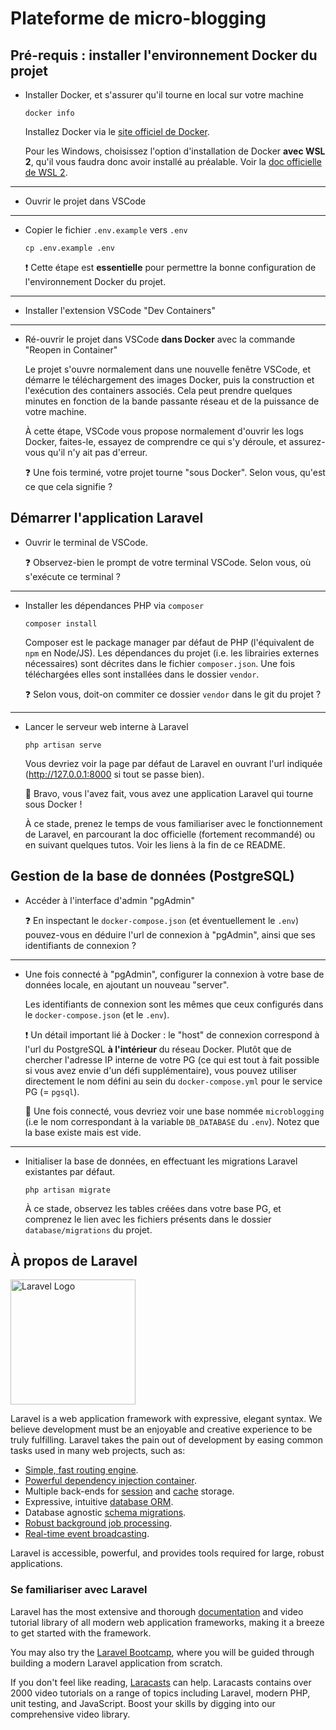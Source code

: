 # Plateforme de micro-blogging

## Pré-requis : installer l'environnement Docker du projet

-   Installer Docker, et s'assurer qu'il tourne en local sur votre machine

    ```
    docker info
    ```

    Installez Docker via le [site officiel de Docker](https://docs.docker.com/get-docker/).

    Pour les Windows, choisissez l'option d'installation de Docker **avec WSL 2**, qu'il vous faudra donc avoir installé au préalable. Voir la [doc officielle de WSL 2](https://learn.microsoft.com/fr-fr/windows/wsl/install).

---

-   Ouvrir le projet dans VSCode

---

-   Copier le fichier `.env.example` vers `.env`

    ```
    cp .env.example .env
    ```

    ❗️ Cette étape est **essentielle** pour permettre la bonne configuration de l'environnement Docker du projet.

---

-   Installer l'extension VSCode "Dev Containers"

---

-   Ré-ouvrir le projet dans VSCode **dans Docker** avec la commande "Reopen in Container"

    Le projet s'ouvre normalement dans une nouvelle fenêtre VSCode, et démarre le téléchargement des images Docker, puis la construction et l'exécution des containers associés. Cela peut prendre quelques minutes en fonction de la bande passante réseau et de la puissance de votre machine.

    À cette étape, VSCode vous propose normalement d'ouvrir les logs Docker, faites-le, essayez de comprendre ce qui s'y déroule, et assurez-vous qu'il n'y ait pas d'erreur.

    ❓ Une fois terminé, votre projet tourne "sous Docker". Selon vous, qu'est ce que cela signifie ?

## Démarrer l'application Laravel

-   Ouvrir le terminal de VSCode.

    ❓ Observez-bien le prompt de votre terminal VSCode. Selon vous, où s'exécute ce terminal ?

---

-   Installer les dépendances PHP via `composer`

    ```
    composer install
    ```

    Composer est le package manager par défaut de PHP (l'équivalent de `npm` en Node/JS). Les dépendances du projet (i.e. les librairies externes nécessaires) sont décrites dans le fichier `composer.json`. Une fois téléchargées elles sont installées dans le dossier `vendor`.

    ❓ Selon vous, doit-on commiter ce dossier `vendor` dans le git du projet ?

---

-   Lancer le serveur web interne à Laravel

    ```
    php artisan serve
    ```

    Vous devriez voir la page par défaut de Laravel en ouvrant l'url indiquée (http://127.0.0.1:8000 si tout se passe bien).

    🎉 Bravo, vous l'avez fait, vous avez une application Laravel qui tourne sous Docker !

    À ce stade, prenez le temps de vous familiariser avec le fonctionnement de Laravel, en parcourant la doc officielle (fortement recommandé) ou en suivant quelques tutos. Voir les liens à la fin de ce README.

## Gestion de la base de données (PostgreSQL)

-   Accéder à l'interface d'admin "pgAdmin"

    ❓ En inspectant le `docker-compose.json` (et éventuellement le `.env`) pouvez-vous en déduire l'url de connexion à "pgAdmin", ainsi que ses identifiants de connexion ?

---

-   Une fois connecté à "pgAdmin", configurer la connexion à votre base de données locale, en ajoutant un nouveau "server".

    Les identifiants de connexion sont les mêmes que ceux configurés dans le `docker-compose.json` (et le `.env`).

    ❗️ Un détail important lié à Docker : le "host" de connexion correspond à l'url du PostgreSQL **à l'intérieur** du réseau Docker. Plutôt que de chercher l'adresse IP interne de votre PG (ce qui est tout à fait possible si vous avez envie d'un défi supplémentaire), vous pouvez utiliser directement le nom défini au sein du `docker-compose.yml` pour le service PG (= `pgsql`).

    🎉 Une fois connecté, vous devriez voir une base nommée `microblogging` (i.e le nom correspondant à la variable `DB_DATABASE` du `.env`). Notez que la base existe mais est vide.

---

-   Initialiser la base de données, en effectuant les migrations Laravel existantes par défaut.

    ```
    php artisan migrate
    ```

    À ce stade, observez les tables créées dans votre base PG, et comprenez le lien avec les fichiers présents dans le dossier `database/migrations` du projet.

## À propos de Laravel

<p><a href="https://laravel.com" target="_blank"><img src="https://raw.githubusercontent.com/laravel/art/master/logo-lockup/5%20SVG/2%20CMYK/1%20Full%20Color/laravel-logolockup-cmyk-red.svg" width="200" alt="Laravel Logo"></a></p>

Laravel is a web application framework with expressive, elegant syntax. We believe development must be an enjoyable and creative experience to be truly fulfilling. Laravel takes the pain out of development by easing common tasks used in many web projects, such as:

-   [Simple, fast routing engine](https://laravel.com/docs/routing).
-   [Powerful dependency injection container](https://laravel.com/docs/container).
-   Multiple back-ends for [session](https://laravel.com/docs/session) and [cache](https://laravel.com/docs/cache) storage.
-   Expressive, intuitive [database ORM](https://laravel.com/docs/eloquent).
-   Database agnostic [schema migrations](https://laravel.com/docs/migrations).
-   [Robust background job processing](https://laravel.com/docs/queues).
-   [Real-time event broadcasting](https://laravel.com/docs/broadcasting).

Laravel is accessible, powerful, and provides tools required for large, robust applications.

### Se familiariser avec Laravel

Laravel has the most extensive and thorough [documentation](https://laravel.com/docs) and video tutorial library of all modern web application frameworks, making it a breeze to get started with the framework.

You may also try the [Laravel Bootcamp](https://bootcamp.laravel.com), where you will be guided through building a modern Laravel application from scratch.

If you don't feel like reading, [Laracasts](https://laracasts.com) can help. Laracasts contains over 2000 video tutorials on a range of topics including Laravel, modern PHP, unit testing, and JavaScript. Boost your skills by digging into our comprehensive video library.
